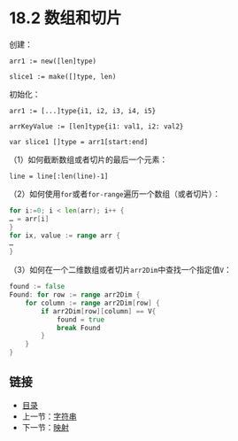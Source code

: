 # 18.2 数组和切片

创建：

`arr1 := new([len]type)`

`slice1 := make([]type, len)`

初始化：

`arr1 := [...]type{i1, i2, i3, i4, i5}`

`arrKeyValue := [len]type{i1: val1, i2: val2}`

`var slice1 []type = arr1[start:end]`

（1）如何截断数组或者切片的最后一个元素：

`line = line[:len(line)-1]`

（2）如何使用`for`或者`for-range`遍历一个数组（或者切片）：

```go
for i:=0; i < len(arr); i++ {
… = arr[i]
}
for ix, value := range arr {
…
}
```

（3）如何在一个二维数组或者切片`arr2Dim`中查找一个指定值`V`：

```go
found := false
Found: for row := range arr2Dim {
    for column := range arr2Dim[row] {
        if arr2Dim[row][column] == V{
            found = true
            break Found
        }
    }
}
```


<extoc></extoc>

## 链接

- [目录](directory.md)
- 上一节：[字符串](18.1.md)
- 下一节：[映射](18.3.md)